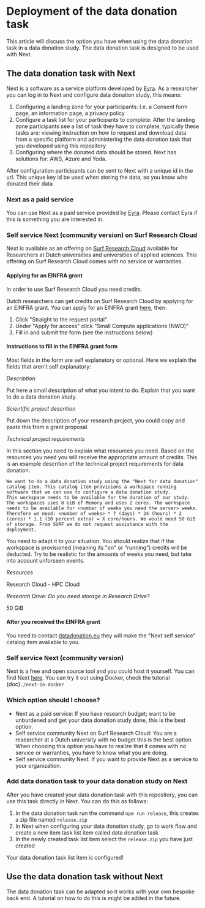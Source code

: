 # Deployment of the data donation task

This article will discuss the option you have when using the data donation task in a data donation study. 
The data donation task is designed to be used with Next.

## The data donation task with Next

Next is a software as a service platform developed by [Eyra](https://eyra.co/).
As a researcher you can log in to Next and configure data donation study, this means:

1. Configuring a landing zone for your participants: I.e. a Consent form page, an information page, a privacy policy
2. Configure a task list for your participants to complete: After the landing zone participants see a list of task they have to complete, typically these tasks are: viewing instruction on how to request and download data from a specific platform and administering the data donation task that you developed using this repository
3. Configuring where the donated data should be stored. Next has solutions for: AWS, Azure and Yoda.

After configuration participants can be sent to Next with a unique id in the url. This unique key id be used when storing the data, so you know who donated their data

### Next as a paid service

You can use Next as a paid service provided by [Eyra](https://eyra.co/). 
Please contact Eyra if this is something you are interested in.


### Self service Next (community version) on Surf Research Cloud

Next is available as an offering on [Surf Research Cloud](https://www.surf.nl/en/services/surf-research-cloud) available for Researchers at Dutch universities and universities of applied sciences.
This offering on Surf Research Cloud comes with no service or warranties. 

#### Applying for an EINFRA grant

In order to use Surf Research Cloud you need credits. 

Dutch researchers can get credits on Surf Research Cloud by applying for an EINFRA grant. You can apply for an EINFRA grant [here](https://www.surf.nl/en/small-compute-applications-nwo), then: 

1. Click "Straight to the request portal".
2. Under "Apply for access" click "Small Compute applications (NWO)"
3. Fill in and submit the form (see the instructions below)

#### Instructions to fill in the EINFRA grant form

Most fields in the form are self explanatory or optional. Here we explain the fields that aren't self explanatory:

*Description*

Put here a small description of what you intent to do. Explain that you want to do a data donation study.

*Scientific project descrition*

Put down the description of your research project, you could copy and paste this from a grant proposal.

*Technical project requirements*

In this section you need to explain what resources you need. Based on the resources you need you will receive the appropriate amount of credits.
This is an example descrition of the technical project requirements for data donation:

    We want to do a data donation study using the "Next for data donation" catalog item. This catalog item provisions a workspace running software that we can use to configure a data donation study.
    This workspace needs to be available for the duration of our study. The workspaces uses 8 GiB of Memory and uses 2 cores. The workspace needs to be available for <number of weeks you need the server> weeks.
    Therefore we need: <number of weeks> * 7 (days) * 24 (hours) * 2 (cores) * 1.1 (10 percent extra) = X core/hours. We would need 50 GiB  of storage. From SURF we do not request assistance with the deployment.

You need to adapt it to your situation. You should realize that if the workspace is provisioned (meaning its "on" or "running") credits will be deducted. Try to be realistic for the amounts of weeks you need, but take into account unforseen events.

*Resources*

Research Cloud - HPC Cloud

*Research Drive: Do you need storage in Research Drive?*

50 GiB

#### After you received the EINFRA grant

You need to contact [datadonation.eu](https://datadonation.eu/) they will make the "Next self service" catalog item available to you.


### Self service Next (community version)

Next is a free and open source tool and you could host it yourself. You can find Next [here](https://github.com/eyra/mono/blob/master/SELFHOSTING.md). You can try it out using Docker, check the tutorial {doc}`./next-in-docker`



### Which option should I choose?

* Next as a paid service: If you have research budget; want to be unburdened and get your data donation study done, this is the best option.
* Self service community Next on Surf Research Cloud: You are a researcher at a Dutch university with no budget this is the best option. When choosing this option you have to realize that it comes with no service or warranties, you have to know what you are doing.
* Self service community Next: If you want to provide Next as a service to your organization.


### Add data donation task to your data donation study on Next

After you have created your data donation task with this repository, you can use this task directly in Next. You can do this as follows:

1. In the data donation task run the command `npm run release`, this creates a zip file named `release.zip`
2. In Next when configuring your data donation study, go to work flow and create a new item task list item called data donation task
3. In the newly created task list item select the `release.zip` you have just created

Your data donation task list item is configured!


## Use the data donation task without Next

The data donation task can be adapted so it works with your own bespoke back end. A tutorial on how to do this is might be added in the future.

